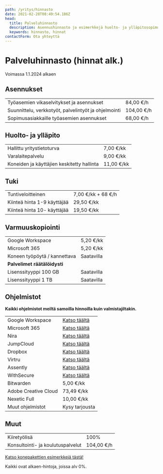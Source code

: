 ```yaml
---
path: /yritys/hinnasto
date: 2021-02-28T08:49:54.186Z
head:
  title: Palveluhinnasto
  description: Asennushinnasto ja esimerkkejä huolto- ja ylläpitosopimusten hinnoista.
  keywords: hinnasto, hinnat
contactForm: Ota yhteyttä
---
```

# Palveluhinnasto (hinnat alk.)

V﻿oimassa 1.1.2024 alkaen

## Asennukset

|                                                      |            |
| ---------------------------------------------------- | ---------- |
| Työasemien vikaselvitykset ja asennukset             | 84,00 €/h  |
| Suunnittelu, verkkotyöt, palvelintyöt ja ohjelmointi | 104,00 €/h |
| ﻿Sopimusasiakkaille työasemien asennukset            | 68,00 €/h  |

## Huolto- ja ylläpito

|                                            |            |
| ------------------------------------------ | ---------- |
| Hallittu yritystietoturva                  | 7,00 €/kk  |
| Varalaitepalvelu                           | 9,00 €/kk  |
| Koneiden ja käyttäjien keskitetty hallinta | 11,00 €/kk |

## Tuki

|                             |                    |
| --------------------------- | ------------------ |
| Tuntiveloitteinen           | 7,00 €/kk + 68 €/h |
| Kiinteä hinta 1-9 käyttäjää | 29,50 €/kk         |
| Kiinteä hinta 10- käyttäjää | 19,50 €/kk         |

## Varmuuskopiointi

|                              |             |
| ---------------------------- | ----------- |
| Google Workspace             | 5,20 €/kk   |
| ﻿Microsoft 365               | 5,20 €/kk   |
| Koneen työpöytä / kannettava | S﻿aatavilla |
| **Palvelimet räätälöidysti** |             |
| ﻿Lisenssityyppi 100 GB       | S﻿aatavilla |
| ﻿Lisenssityyppi 1 TB         | S﻿aatavilla |

## Ohjelmistot

**K﻿aikki ohjelmistot meiltä samoilla hinnoilla kuin valmistajiltakin.**

|                       |                                                                 |
| --------------------- | --------------------------------------------------------------- |
| Google Workspace      | [Katso täältä](https://www.tdp.fi/ohjelmistot/google-workspace) |
| Microsoft 365         | [Katso täältä](https://www.tdp.fi/ohjelmistot/microsoft-365)    |
| Nira                  | [Katso täältä](https://www.tdp.fi/ohjelmistot/nira)             |
| JumpCloud             | [Katso täältä](https://www.tdp.fi/ohjelmistot/jumpcloud)        |
| Dropbox               | [Katso täältä](https://www.tdp.fi/ohjelmistot/dropbox)          |
| ﻿Virtru               | [Katso täältä](https://www.tdp.fi/ohjelmistot/virtru)           |
| ﻿Assently             | [Katso täältä](https://www.tdp.fi/ohjelmistot/assently)         |
| ﻿WithSecure           | [Katso täältä](https://www.tdp.fi/ohjelmistot/withsecure)       |
| ﻿Bitwarden            | 5,00 €/kk                                                       |
| ﻿Adobe Creative Cloud | 73,49 €/kk                                                      |
| ﻿Nexetic Full         | 10,00 €/kk                                                      |
| ﻿Muut ohjelmistot     | Kysy tarjousta                                                  |

## Muut

|                                    |            |
| ---------------------------------- | ---------- |
| K﻿iiretyölisä                      | 100%       |
| ﻿Konsultointi- ja koulutuspalvelut | 104,00 €/h |

<a href="/tietokone-leasing-esimerkkipaketit">Katso konepakettien esimerkkejä tästä!</a>

Kaikki ovat alkaen-hintoja, joissa alv 0%.